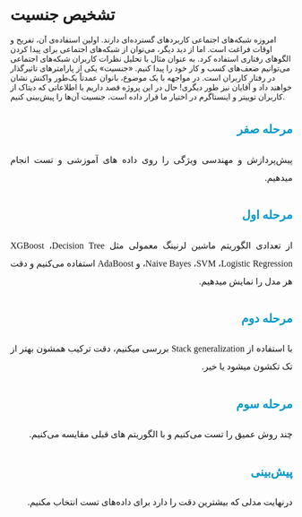 #  تشخیص جنسیت

امروزه شبکه‌های اجتماعی کاربردهای گسترده‌ای دارند. اولین استفاده‌ی آن، تفریح و اوقات فراغت است. اما از دید دیگر، می‌توان از شبکه‌های اجتماعی برای پیدا کردن الگوهای رفتاری استفاده کرد. به عنوان مثال با تحلیل نظرات کاربران شبکه‌های اجتماعی می‌توانیم ضعف‌های کسب و کار خود را پیدا کنیم. «جنسیت» یکی از پارامترهای تاثیرگذار در رفتار کاربران است. در مواجهه با یک موضوع، بانوان عمدتاً یک‌طور واکنش نشان خواهند داد و آقایان نیز طور دیگری! حال در این پروژه قصد داریم با اطلاعاتی که دیتاک از کاربران توییتر و اینستاگرم در اختیار ما قرار داده است، جنسیت آن‌ها را پیش‌بینی کنیم. 

<h2 align=right style="line-height:200%;font-family:vazir;color:#0099cc">
<font face="vazir" color="#0099cc">
مرحله صفر
</font>
</h2>
<p dir=rtl style="direction: rtl; text-align: justify; line-height:200%; font-family:vazir; font-size:medium">
<font face="vazir" size=3>
پیش‌پردازش و مهندسی ویژگی را روی داده های آموزشی و تست انجام میدهیم.

</font>
</p>

<h2 align=right style="line-height:200%;font-family:vazir;color:#0099cc">
<font face="vazir" color="#0099cc">
مرحله اول
</font>
</h2>
<p dir=rtl style="direction: rtl; text-align: justify; line-height:200%; font-family:vazir; font-size:medium">
<font face="vazir" size=3>
    از تعدادی الگوریتم ماشین لرنینگ معمولی مثل XGBoost ،Decision Tree ،Naive Bayes ،SVM ،Logistic Regression و  AdaBoost    استفاده می‌کنیم 
 و دقت هر مدل را نمایش میدهیم.

</font>
</p>

<h2 align=right style="line-height:200%;font-family:vazir;color:#0099cc">
<font face="vazir" color="#0099cc">
مرحله دوم
</font>
</h2>
<p dir=rtl style="direction: rtl; text-align: justify; line-height:200%; font-family:vazir; font-size:medium">
<font face="vazir" size=3>
  با استفاده از Stack generalization بررسی میکنیم، دقت ترکیب همشون بهتر از تک تکشون میشود یا خیر.

</font>
</p>

<h2 align=right style="line-height:200%;font-family:vazir;color:#0099cc">
<font face="vazir" color="#0099cc">
مرحله سوم
</font>
</h2>
<p dir=rtl style="direction: rtl; text-align: justify; line-height:200%; font-family:vazir; font-size:medium">
<font face="vazir" size=3>
  چند روش عمیق را تست می‌کنیم و با الگوریتم های قبلی مقایسه می‌کنیم.

</font>
</p>
<h2 align=right style="line-height:200%;font-family:vazir;color:#0099cc">
<font face="vazir" color="#0099cc">
پیش‌بینی
</font>
</h2>
<p dir=rtl style="direction: rtl; text-align: justify; line-height:200%; font-family:vazir; font-size:medium">
<font face="vazir" size=3>
  درنهایت مدلی که بیشترین دقت را دارد برای داده‌های تست انتخاب مکنیم.

</font>
</p>





